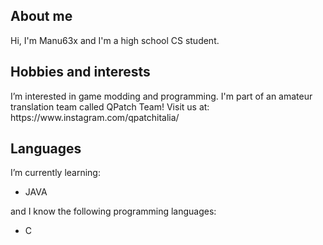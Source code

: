 <h2>About me</h2>
Hi, I'm Manu63x and I'm a high school CS student.

<h2>Hobbies and interests</h2>
I’m interested in game modding and programming.
I'm part of an amateur translation team called QPatch Team!
Visit us at: https://www.instagram.com/qpatchitalia/

<h2>Languages</h2>
I’m currently learning: 
<ul>
  <li>JAVA</li>
</ul>
and I know the following programming languages:
<ul>
  <li>C</li>
</ul>

<!---
Manu63x/Manu63x is a ✨ special ✨ repository because its `README.md` (this file) appears on your GitHub profile.
You can click the Preview link to take a look at your changes.
--->
